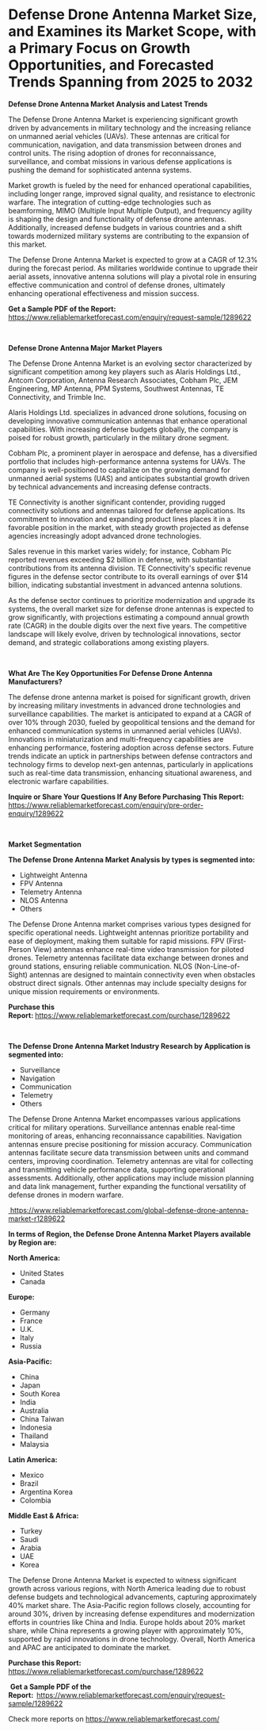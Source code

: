 <p><h1>Defense Drone Antenna Market Size, and Examines its Market Scope, with a Primary Focus on Growth Opportunities, and Forecasted Trends Spanning from 2025 to 2032</h1></p><p><strong>Defense Drone Antenna Market Analysis and Latest Trends</strong></p>
<p><p>The Defense Drone Antenna Market is experiencing significant growth driven by advancements in military technology and the increasing reliance on unmanned aerial vehicles (UAVs). These antennas are critical for communication, navigation, and data transmission between drones and control units. The rising adoption of drones for reconnaissance, surveillance, and combat missions in various defense applications is pushing the demand for sophisticated antenna systems.</p><p>Market growth is fueled by the need for enhanced operational capabilities, including longer range, improved signal quality, and resistance to electronic warfare. The integration of cutting-edge technologies such as beamforming, MIMO (Multiple Input Multiple Output), and frequency agility is shaping the design and functionality of defense drone antennas. Additionally, increased defense budgets in various countries and a shift towards modernized military systems are contributing to the expansion of this market.</p><p>The Defense Drone Antenna Market is expected to grow at a CAGR of 12.3% during the forecast period. As militaries worldwide continue to upgrade their aerial assets, innovative antenna solutions will play a pivotal role in ensuring effective communication and control of defense drones, ultimately enhancing operational effectiveness and mission success.</p></p>
<p><strong>Get a Sample PDF of the Report:&nbsp;</strong> <a href="https://www.reliablemarketforecast.com/enquiry/request-sample/1289622?utm_campaign=1899&utm_medium=2&utm_source=Github&utm_content=ia&utm_term=16012025&utm_id=defense-drone-antenna">https://www.reliablemarketforecast.com/enquiry/request-sample/1289622</a></p>
<p>&nbsp;</p>
<p><strong>Defense Drone Antenna Major Market Players</strong></p>
<p><p>The Defense Drone Antenna Market is an evolving sector characterized by significant competition among key players such as Alaris Holdings Ltd., Antcom Corporation, Antenna Research Associates, Cobham Plc, JEM Engineering, MP Antenna, PPM Systems, Southwest Antennas, TE Connectivity, and Trimble Inc. </p><p>Alaris Holdings Ltd. specializes in advanced drone solutions, focusing on developing innovative communication antennas that enhance operational capabilities. With increasing defense budgets globally, the company is poised for robust growth, particularly in the military drone segment. </p><p>Cobham Plc, a prominent player in aerospace and defense, has a diversified portfolio that includes high-performance antenna systems for UAVs. The company is well-positioned to capitalize on the growing demand for unmanned aerial systems (UAS) and anticipates substantial growth driven by technical advancements and increasing defense contracts.</p><p>TE Connectivity is another significant contender, providing rugged connectivity solutions and antennas tailored for defense applications. Its commitment to innovation and expanding product lines places it in a favorable position in the market, with steady growth projected as defense agencies increasingly adopt advanced drone technologies.</p><p>Sales revenue in this market varies widely; for instance, Cobham Plc reported revenues exceeding $2 billion in defense, with substantial contributions from its antenna division. TE Connectivity's specific revenue figures in the defense sector contribute to its overall earnings of over $14 billion, indicating substantial investment in advanced antenna solutions.</p><p>As the defense sector continues to prioritize modernization and upgrade its systems, the overall market size for defense drone antennas is expected to grow significantly, with projections estimating a compound annual growth rate (CAGR) in the double digits over the next five years. The competitive landscape will likely evolve, driven by technological innovations, sector demand, and strategic collaborations among existing players.</p></p>
<p>&nbsp;</p>
<p><strong>What Are The Key Opportunities For Defense Drone Antenna Manufacturers?</strong></p>
<p><p>The defense drone antenna market is poised for significant growth, driven by increasing military investments in advanced drone technologies and surveillance capabilities. The market is anticipated to expand at a CAGR of over 10% through 2030, fueled by geopolitical tensions and the demand for enhanced communication systems in unmanned aerial vehicles (UAVs). Innovations in miniaturization and multi-frequency capabilities are enhancing performance, fostering adoption across defense sectors. Future trends indicate an uptick in partnerships between defense contractors and technology firms to develop next-gen antennas, particularly in applications such as real-time data transmission, enhancing situational awareness, and electronic warfare capabilities.</p></p>
<p><strong>Inquire or Share Your Questions If Any Before Purchasing This Report:</strong> <a href="https://www.reliablemarketforecast.com/enquiry/pre-order-enquiry/1289622?utm_campaign=1899&utm_medium=2&utm_source=Github&utm_content=ia&utm_term=16012025&utm_id=defense-drone-antenna">https://www.reliablemarketforecast.com/enquiry/pre-order-enquiry/1289622</a></p>
<p>&nbsp;</p>
<p><strong>Market Segmentation</strong></p>
<p><strong>The Defense Drone Antenna Market Analysis by types is segmented into:</strong></p>
<p><ul><li>Lightweight Antenna</li><li>FPV Antenna</li><li>Telemetry Antenna</li><li>NLOS Antenna</li><li>Others</li></ul></p>
<p><p>The Defense Drone Antenna market comprises various types designed for specific operational needs. Lightweight antennas prioritize portability and ease of deployment, making them suitable for rapid missions. FPV (First-Person View) antennas enhance real-time video transmission for piloted drones. Telemetry antennas facilitate data exchange between drones and ground stations, ensuring reliable communication. NLOS (Non-Line-of-Sight) antennas are designed to maintain connectivity even when obstacles obstruct direct signals. Other antennas may include specialty designs for unique mission requirements or environments.</p></p>
<p><strong>Purchase this Report:&nbsp;</strong><a href="https://www.reliablemarketforecast.com/purchase/1289622?utm_campaign=1899&utm_medium=2&utm_source=Github&utm_content=ia&utm_term=16012025&utm_id=defense-drone-antenna">https://www.reliablemarketforecast.com/purchase/1289622</a></p>
<p>&nbsp;</p>
<p><strong>The Defense Drone Antenna Market Industry Research by Application is segmented into:</strong></p>
<p><ul><li>Surveillance</li><li>Navigation</li><li>Communication</li><li>Telemetry</li><li>Others</li></ul></p>
<p><p>The Defense Drone Antenna Market encompasses various applications critical for military operations. Surveillance antennas enable real-time monitoring of areas, enhancing reconnaissance capabilities. Navigation antennas ensure precise positioning for mission accuracy. Communication antennas facilitate secure data transmission between units and command centers, improving coordination. Telemetry antennas are vital for collecting and transmitting vehicle performance data, supporting operational assessments. Additionally, other applications may include mission planning and data link management, further expanding the functional versatility of defense drones in modern warfare.</p></p>
<p><a href="https://www.reliablemarketforecast.com/global-defense-drone-antenna-market-r1289622?utm_campaign=1899&utm_medium=2&utm_source=Github&utm_content=ia&utm_term=16012025&utm_id=defense-drone-antenna">&nbsp;https://www.reliablemarketforecast.com/global-defense-drone-antenna-market-r1289622</a></p>
<p><strong>In terms of Region, the Defense Drone Antenna Market Players available by Region are:</strong></p>
<p>
    <p> <strong> North America: </strong>
        <ul>
            <li>United States</li>
            <li>Canada</li>
        </ul>
        </p> 
    <p> <strong> Europe: </strong>
        <ul>
            <li>Germany</li>
            <li>France</li>
            <li>U.K.</li>
            <li>Italy</li>
            <li>Russia</li>
        </ul>
        </p> 
    <p> <strong> Asia-Pacific: </strong>
        <ul>
            <li>China</li>
            <li>Japan</li>
            <li>South Korea</li>
            <li>India</li>
            <li>Australia</li>
            <li>China Taiwan</li>
            <li>Indonesia</li>
            <li>Thailand</li>
            <li>Malaysia</li>
        </ul>
        </p> 
    <p> <strong> Latin America: </strong>
        <ul>
            <li>Mexico</li>
            <li>Brazil</li>
            <li>Argentina Korea</li>
            <li>Colombia</li>
        </ul>
        </p> 
    <p> <strong> Middle East & Africa: </strong>
        <ul>
            <li>Turkey</li>
            <li>Saudi</li>
            <li>Arabia</li>
            <li>UAE</li>
            <li>Korea</li>
        </ul>
    </p>
    </p>
<p><p>The Defense Drone Antenna Market is expected to witness significant growth across various regions, with North America leading due to robust defense budgets and technological advancements, capturing approximately 40% market share. The Asia-Pacific region follows closely, accounting for around 30%, driven by increasing defense expenditures and modernization efforts in countries like China and India. Europe holds about 20% market share, while China represents a growing player with approximately 10%, supported by rapid innovations in drone technology. Overall, North America and APAC are anticipated to dominate the market.</p></p>
<p><strong>Purchase this Report: </strong><a href="https://www.reliablemarketforecast.com/purchase/1289622?utm_campaign=1899&utm_medium=2&utm_source=Github&utm_content=ia&utm_term=16012025&utm_id=defense-drone-antenna">https://www.reliablemarketforecast.com/purchase/1289622</a></p>
<p>&nbsp;<strong>Get a Sample PDF of the Report:&nbsp;&nbsp;</strong><a href="https://www.reliablemarketforecast.com/enquiry/request-sample/1289622?utm_campaign=1899&utm_medium=2&utm_source=Github&utm_content=ia&utm_term=16012025&utm_id=defense-drone-antenna">https://www.reliablemarketforecast.com/enquiry/request-sample/1289622</a></p>
<p><strong></strong></p>
<p>Check more reports on <a href="https://www.reliablemarketforecast.com/?utm_campaign=1899&utm_medium=2&utm_source=Github&utm_content=ia&utm_term=16012025&utm_id=defense-drone-antenna">https://www.reliablemarketforecast.com/</a></p>